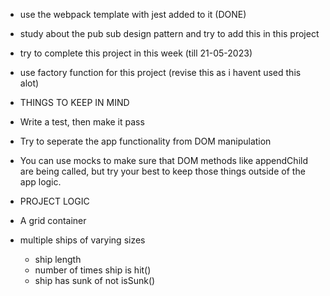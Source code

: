 - use the webpack template with jest added to it (DONE)
- study about the pub sub design pattern and try to add this in this project
- try to complete this project in this week (till 21-05-2023)
- use factory function for this project (revise this as i havent used this alot)

- THINGS TO KEEP IN MIND

- Write a test, then make it pass
- Try to seperate the app functionality from DOM manipulation
- You can use mocks to make sure that DOM methods like appendChild are being called, but try your best to keep those things outside of the app logic.

- PROJECT LOGIC
- A grid container
- multiple ships of varying sizes
  - ship length
  - number of times ship is hit()
  - ship has sunk of not isSunk()
